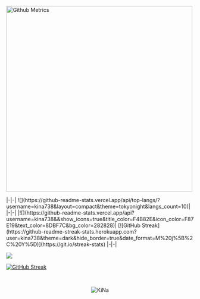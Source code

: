 <p align="left"> <img width="500" src="https://metrics.lecoq.io/kina738" alt="Github Metrics"> </p> 
|-|-|
![](https://github-readme-stats.vercel.app/api/top-langs/?username=kina738&layout=compact&theme=tokyonight&langs_count=10)|
|-|-|
|![](https://github-readme-stats.vercel.app/api?username=kina738&&show_icons=true&title_color=F4B82E&icon_color=F87E19&text_color=8DBF7C&bg_color=282828)| [![GitHub Streak](https://github-readme-streak-stats.herokuapp.com?user=kina738&theme=dark&hide_border=true&date_format=M%20j%5B%2C%20Y%5D)](https://git.io/streak-stats)
|-|-|


![](https://activity-graph.herokuapp.com/graph?username=kina738&theme=redical)

[![GitHub Streak](https://github-readme-streak-stats.herokuapp.com?user=kina738&theme=dark&hide_border=true&date_format=M%20j%5B%2C%20Y%5D)](https://git.io/streak-stats)

<br>
<p align="center"><p align="center"> <img src="https://komarev.com/ghpvc/?username=kina738" alt="KiNa"/> </p>  </p>
<br>